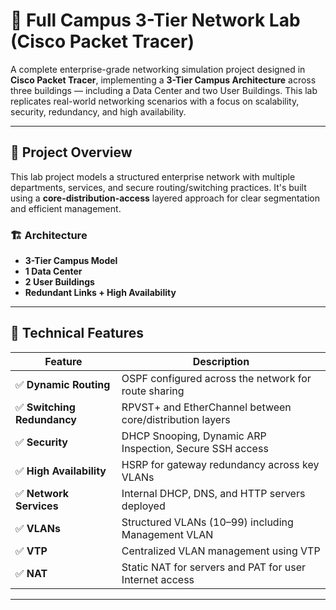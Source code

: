 # 🏫 Full Campus 3-Tier Network Lab (Cisco Packet Tracer)

A complete enterprise-grade networking simulation project designed in **Cisco Packet Tracer**, implementing a **3-Tier Campus Architecture** across three buildings — including a Data Center and two User Buildings. This lab replicates real-world networking scenarios with a focus on scalability, security, redundancy, and high availability.

---

## 📁 Project Overview

This lab project models a structured enterprise network with multiple departments, services, and secure routing/switching practices. It's built using a **core-distribution-access** layered approach for clear segmentation and efficient management.

### 🏗️ Architecture

- **3-Tier Campus Model**
- **1 Data Center**
- **2 User Buildings**
- **Redundant Links + High Availability**

---

## 🔧 Technical Features

| Feature | Description |
|--------|-------------|
| ✅ **Dynamic Routing** | OSPF configured across the network for route sharing |
| ✅ **Switching Redundancy** | RPVST+ and EtherChannel between core/distribution layers |
| ✅ **Security** | DHCP Snooping, Dynamic ARP Inspection, Secure SSH access |
| ✅ **High Availability** | HSRP for gateway redundancy across key VLANs |
| ✅ **Network Services** | Internal DHCP, DNS, and HTTP servers deployed |
| ✅ **VLANs** | Structured VLANs (10–99) including Management VLAN |
| ✅ **VTP** | Centralized VLAN management using VTP |
| ✅ **NAT** | Static NAT for servers and PAT for user Internet access |

---


